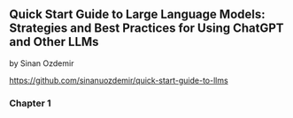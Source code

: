 ## Quick Start Guide to Large Language Models: Strategies and Best Practices for Using ChatGPT and Other LLMs

by Sinan Ozdemir

https://github.com/sinanuozdemir/quick-start-guide-to-llms

### Chapter 1

